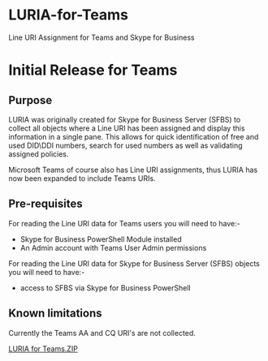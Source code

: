 # LURIA-for-Teams
Line URI Assignment for Teams and Skype for Business

# Initial Release for Teams
## Purpose
LURIA was originally created for Skype for Business Server (SFBS) to collect all objects where a Line URI has been assigned and display this information in a single pane. This allows for quick identification of free and used DID\DDI numbers, search for used numbers as well as validating assigned policies.

Microsoft Teams of course also has Line URI assignments, thus LURIA has now been expanded to include Teams URIs.

## Pre-requisites
For reading the Line URI data for Teams users you will need to have:-
*  Skype for Business PowerShell Module installed
* An Admin account with Teams User Admin permissions

For reading the Line URI data for Skype for Business Server (SFBS) objects you will need to have:-
* access to SFBS via Skype for Business PowerShell

## Known limitations
Currently the Teams AA and CQ URI's are not collected.

[LURIA for Teams.ZIP](https://github.com/PaulB-NZ/LURIA/files/5104727/LURIA.for.Teams.ZIP)
